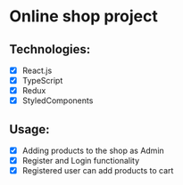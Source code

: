 # Online shop project

## Technologies:


- [x] React.js
- [x] TypeScript
- [x] Redux
- [x] StyledComponents

## Usage:

- [x] Adding products to the shop as Admin
- [x] Register and Login functionality
- [x] Registered user can add products to cart
